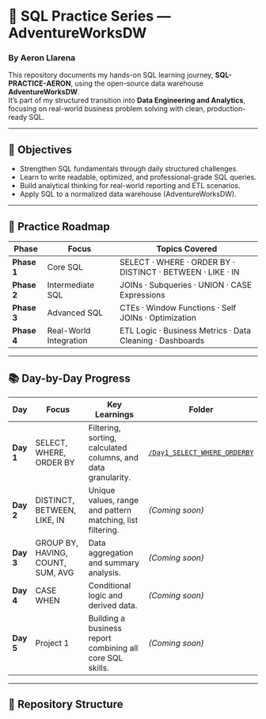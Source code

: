 # 🧱 SQL Practice Series — AdventureWorksDW
### By Aeron Llarena  

This repository documents my hands-on SQL learning journey, **SQL-PRACTICE-AERON**, using the open-source data warehouse **AdventureWorksDW**.  
It’s part of my structured transition into **Data Engineering and Analytics**, focusing on real-world business problem solving with clean, production-ready SQL.

---

## 🎯 Objectives
- Strengthen SQL fundamentals through daily structured challenges.
- Learn to write readable, optimized, and professional-grade SQL queries.
- Build analytical thinking for real-world reporting and ETL scenarios.
- Apply SQL to a normalized data warehouse (AdventureWorksDW).

---

## 🧩 Practice Roadmap

| Phase | Focus | Topics Covered |
|--------|--------|----------------|
| **Phase 1** | Core SQL | SELECT · WHERE · ORDER BY · DISTINCT · BETWEEN · LIKE · IN |
| **Phase 2** | Intermediate SQL | JOINs · Subqueries · UNION · CASE Expressions |
| **Phase 3** | Advanced SQL | CTEs · Window Functions · Self JOINs · Optimization |
| **Phase 4** | Real-World Integration | ETL Logic · Business Metrics · Data Cleaning · Dashboards |

---

## 📚 Day-by-Day Progress

| Day | Focus | Key Learnings | Folder |
|------|--------|----------------|----------|
| **Day 1** | SELECT, WHERE, ORDER BY | Filtering, sorting, calculated columns, and data granularity. | [`/Day1_SELECT_WHERE_ORDERBY`](./Day1_SELECT_WHERE_ORDERBY) |
| **Day 2** | DISTINCT, BETWEEN, LIKE, IN | Unique values, range and pattern matching, list filtering. | *(Coming soon)* |
| **Day 3** | GROUP BY, HAVING, COUNT, SUM, AVG | Data aggregation and summary analysis. | *(Coming soon)* |
| **Day 4** | CASE WHEN | Conditional logic and derived data. | *(Coming soon)* |
| **Day 5** | Project 1 | Building a business report combining all core SQL skills. | *(Coming soon)* |

---

## 📂 Repository Structure

